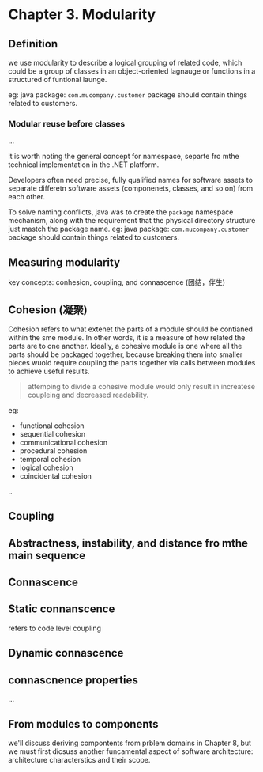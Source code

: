 
# Chapter 3. Modularity

## Definition

we use modularity to describe a logical grouping of related code, which could be a group of classes in an object-oriented lagnauge or functions in a structured of funtional launge.

eg: java package: `com.mucompany.customer` package should contain things related to customers.


### Modular reuse before classes

...

it is worth noting the general concept for namespace, separte fro mthe technical implementation in the .NET platform.

Developers often need precise, fully qualified names for software assets to separate differetn software assets (componenets, classes, and so on) from each other.

To solve naming conflicts, java was to create the `package` namespace mechanism, along with the requirement that the physical directory structure just mastch the package name.
eg: java package: `com.mucompany.customer` package should contain things related to customers.




## Measuring modularity

key concepts: conhesion, coupling, and connascence (团结，伴生)


## Cohesion (凝聚)


Cohesion refers to what extenet the parts of a module should be contianed within the sme module. In other words, it is a measure of how related the parts are to one another. Ideally, a cohesive module is one where all the parts should be packaged together, because breaking them into smaller pieces wuold require coupling the parts together via calls between modules to achieve useful results.

> attemping to divide a cohesive module would only result in increatese coupleing and decreased readability.

eg:


* functional cohesion
* sequential cohesion
* communicational cohesion
* procedural cohesion
* temporal cohesion
* logical cohesion
* coincidental cohesion

..

## Coupling

## Abstractness, instability, and distance fro mthe main sequence


## Connascence

## Static connanscence

refers to code level coupling


## Dynamic connascence

## connascnence properties

...


## From modules to components

we'll discuss deriving compontents from prblem domains in Chapter 8, but we must first dicsuss another funcamental aspect of software architecture: architecture characterstics and their scope.




